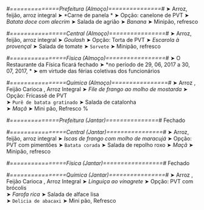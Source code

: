 
*#==============Prefeitura (Almoço)===============#*
➤ Arroz, feijão, arroz integral
➤ *Carne de panela *
➤ Opção: canelone de PVT
➤ *Batata doce com alecrim*
➤ Salada de agrião
➤ *Banana*
➤ Minipão, refresco

*#================Central (Almoço)================#*
➤ Arroz, feijão, arroz integral
➤ *Goulash*
➤ Opção: Torta de PVT
➤ *Escarola à provençal*
➤ Salada de tomate
➤ `Sorvete`
➤ Minipão, refresco

*#================Física (Almoço)=================#*
➤ O Restaurante da Física ficará fechado 
➤ *no período de 29, 06, 2017 a 30, 07, 2017, *
➤ em virtude das férias coletivas dos funcionários

*#================Química (Almoço)================#*
➤ Arroz ,  Feijão Carioca ,  Arroz Integral
➤ *File de frango ao molho de mostarda*
➤ Opção: Fricassê de PVT   
➤ `Purê de batata gratinado`
➤ Salada de catalonha  
➤ *Maçã*
➤ Mini pão, Refresco
%

*#==============Prefeitura (Jantar)===============#*
Fechado

*#================Central (Jantar)================#*
➤ Arroz, feijão, arroz integral
➤ *Iscas de frango com molho de maracujá*
➤ Opção: PVT com pimentões
➤ `Batata corada`
➤ Salada de repolho roxo
➤ *Maçã*
➤ Minipão, refresco

*#================Física (Jantar)=================#*
Fechado

*#================Química (Jantar)================#*
➤ Arroz ,  Feijão Carioca ,  Arroz Integral
➤ *Linguiça ao vinagrete*
➤ Opção: PVT com brócolis   
➤ *Farofa rica*
➤ Salada de alface lisa    
➤ `Delicia de abacaxi`
➤ Mini pão, Refresco  
